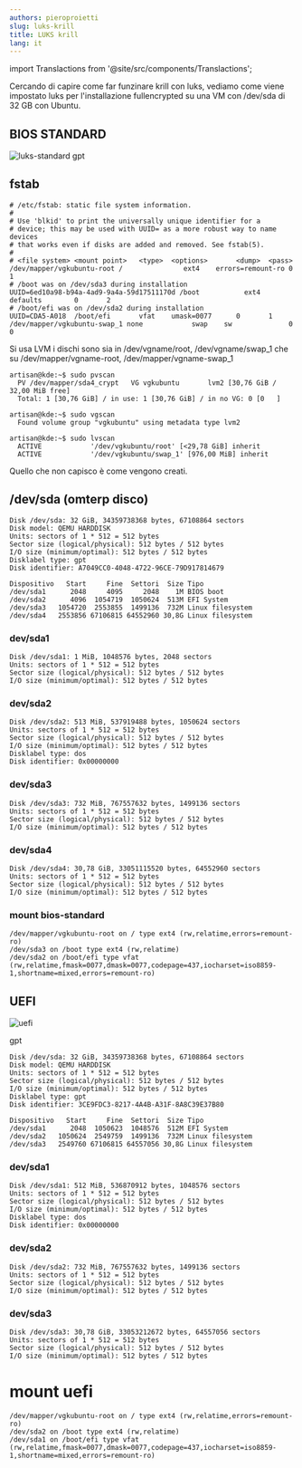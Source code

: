 ```yaml
---
authors: pieroproietti
slug: luks-krill
title: LUKS krill
lang: it
---
```

import Translactions from '@site/src/components/Translactions';

<Translactions />


Cercando di capire come far funzinare krill con luks, vediamo come viene impostato luks per l'installazione fullencrypted su una VM con /dev/sda di 32 GB con Ubuntu.

## BIOS STANDARD 
![luks-standard](/images/luks-bios.png)
gpt

## fstab
```
# /etc/fstab: static file system information.
#
# Use 'blkid' to print the universally unique identifier for a
# device; this may be used with UUID= as a more robust way to name devices
# that works even if disks are added and removed. See fstab(5).
#
# <file system> <mount point>   <type>  <options>       <dump>  <pass>
/dev/mapper/vgkubuntu-root /               ext4    errors=remount-ro 0       1
# /boot was on /dev/sda3 during installation
UUID=6ed10a98-b94a-4ad9-9a4a-59d17511170d /boot           ext4    defaults        0       2
# /boot/efi was on /dev/sda2 during installation
UUID=CDA5-A018  /boot/efi       vfat    umask=0077      0       1
/dev/mapper/vgkubuntu-swap_1 none            swap    sw              0       0
```

Si usa LVM i dischi sono sia in /dev/vgname/root, /dev/vgname/swap_1 che su /dev/mapper/vgname-root,  /dev/mapper/vgname-swap_1


```
artisan@kde:~$ sudo pvscan 
  PV /dev/mapper/sda4_crypt   VG vgkubuntu       lvm2 [30,76 GiB / 32,00 MiB free]
  Total: 1 [30,76 GiB] / in use: 1 [30,76 GiB] / in no VG: 0 [0   ]

artisan@kde:~$ sudo vgscan 
  Found volume group "vgkubuntu" using metadata type lvm2

artisan@kde:~$ sudo lvscan 
  ACTIVE            '/dev/vgkubuntu/root' [<29,78 GiB] inherit
  ACTIVE            '/dev/vgkubuntu/swap_1' [976,00 MiB] inherit
```

Quello che non capisco è come vengono creati.


## /dev/sda (omterp disco)

```
Disk /dev/sda: 32 GiB, 34359738368 bytes, 67108864 sectors
Disk model: QEMU HARDDISK   
Units: sectors of 1 * 512 = 512 bytes
Sector size (logical/physical): 512 bytes / 512 bytes
I/O size (minimum/optimal): 512 bytes / 512 bytes
Disklabel type: gpt
Disk identifier: A7049CC0-4048-4722-96CE-79D917814679

Dispositivo   Start     Fine  Settori  Size Tipo
/dev/sda1      2048     4095     2048    1M BIOS boot
/dev/sda2      4096  1054719  1050624  513M EFI System
/dev/sda3   1054720  2553855  1499136  732M Linux filesystem
/dev/sda4   2553856 67106815 64552960 30,8G Linux filesystem

```

### dev/sda1
```
Disk /dev/sda1: 1 MiB, 1048576 bytes, 2048 sectors
Units: sectors of 1 * 512 = 512 bytes
Sector size (logical/physical): 512 bytes / 512 bytes
I/O size (minimum/optimal): 512 bytes / 512 bytes
```

### dev/sda2
```
Disk /dev/sda2: 513 MiB, 537919488 bytes, 1050624 sectors
Units: sectors of 1 * 512 = 512 bytes
Sector size (logical/physical): 512 bytes / 512 bytes
I/O size (minimum/optimal): 512 bytes / 512 bytes
Disklabel type: dos
Disk identifier: 0x00000000
```

### dev/sda3
```
Disk /dev/sda3: 732 MiB, 767557632 bytes, 1499136 sectors
Units: sectors of 1 * 512 = 512 bytes
Sector size (logical/physical): 512 bytes / 512 bytes
I/O size (minimum/optimal): 512 bytes / 512 bytes
```

### dev/sda4
```
Disk /dev/sda4: 30,78 GiB, 33051115520 bytes, 64552960 sectors
Units: sectors of 1 * 512 = 512 bytes
Sector size (logical/physical): 512 bytes / 512 bytes
I/O size (minimum/optimal): 512 bytes / 512 bytes

```

### mount bios-standard

```
/dev/mapper/vgkubuntu-root on / type ext4 (rw,relatime,errors=remount-ro)
/dev/sda3 on /boot type ext4 (rw,relatime)
/dev/sda2 on /boot/efi type vfat (rw,relatime,fmask=0077,dmask=0077,codepage=437,iocharset=iso8859-1,shortname=mixed,errors=remount-ro)

```




## UEFI
![uefi](/images/uefi.png)

gpt 
```
Disk /dev/sda: 32 GiB, 34359738368 bytes, 67108864 sectors
Disk model: QEMU HARDDISK   
Units: sectors of 1 * 512 = 512 bytes
Sector size (logical/physical): 512 bytes / 512 bytes
I/O size (minimum/optimal): 512 bytes / 512 bytes
Disklabel type: gpt
Disk identifier: 3CE9FDC3-8217-4A4B-A31F-8A8C39E37B80

Dispositivo   Start     Fine  Settori  Size Tipo
/dev/sda1      2048  1050623  1048576  512M EFI System
/dev/sda2   1050624  2549759  1499136  732M Linux filesystem
/dev/sda3   2549760 67106815 64557056 30,8G Linux filesystem
```

### dev/sda1
```
Disk /dev/sda1: 512 MiB, 536870912 bytes, 1048576 sectors
Units: sectors of 1 * 512 = 512 bytes
Sector size (logical/physical): 512 bytes / 512 bytes
I/O size (minimum/optimal): 512 bytes / 512 bytes
Disklabel type: dos
Disk identifier: 0x00000000

```

### dev/sda2
```
Disk /dev/sda2: 732 MiB, 767557632 bytes, 1499136 sectors
Units: sectors of 1 * 512 = 512 bytes
Sector size (logical/physical): 512 bytes / 512 bytes
I/O size (minimum/optimal): 512 bytes / 512 bytes

```

### dev/sda3
```
Disk /dev/sda3: 30,78 GiB, 33053212672 bytes, 64557056 sectors
Units: sectors of 1 * 512 = 512 bytes
Sector size (logical/physical): 512 bytes / 512 bytes
I/O size (minimum/optimal): 512 bytes / 512 bytes

```

# mount uefi

```
/dev/mapper/vgkubuntu-root on / type ext4 (rw,relatime,errors=remount-ro)
/dev/sda2 on /boot type ext4 (rw,relatime)
/dev/sda1 on /boot/efi type vfat (rw,relatime,fmask=0077,dmask=0077,codepage=437,iocharset=iso8859-1,shortname=mixed,errors=remount-ro)
```
